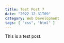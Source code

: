 ```yaml
---
title: Test Post 7
date: "2022-12-31T09"
category: Web Development
tags: [ "css", "html" ]
---
```


This is a test post.
